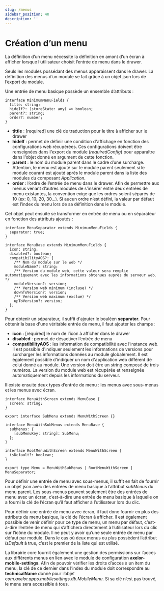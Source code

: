 ```yaml
---
slug: /menus
sidebar_position: 40
description: ''
---
```


# Création d’un menu

La définition d’un menu nécessite la définition en amont d’un écran à afficher lorsque l’utilisateur choisit l’entrée de menu dans le drawer.

Seuls les modules possédant des menus apparaissent dans le drawer. La définition des menus d’un module se fait grâce à un objet json lors de l’export du module.

Une entrée de menu basique possède un ensemble d’attributs :

```tsx
interface MinimumMenuFields {
  title: string;
  hideIf?: (storeState: any) => boolean;
  parent?: string;
  order?: number;
}
```

- **tittle** : [required] une clé de traduction pour le titre à afficher sur le drawer
- **hideIf** : permet de définir une condition d'affichage en fonction des configurations web récupérées. Ces configurations doivent être renseignées dans l'export du module (_requiredConfig_) pour apparaître dans l'objet donné en argument de cette fonction.
- **parent** : le nom du module parent dans le cadre d’une surcharge. Attention, le menu est ajouté sur le module parent seulement si le module courant est ajouté après le module parent dans la liste des modules du composant _Application_.
- **order** : l’ordre de l’entrée de menu dans le drawer. Afin de permettre aux menus venant d’autres modules de s’insérer entre deux entrées de menu existantes, la convention exige que les ordres soient séparés de 10 (ex: 0, 10, 20, 30…). Si aucun ordre n’est défini, la valeur par défaut est l’index du menu lors de sa définition dans le module.

Cet objet peut ensuite se transformer en entrée de menu ou en séparateur en fonction des attributs ajoutés :

```tsx
interface MenuSeparator extends MinimumMenuFields {
  separator: true;
}

interface MenuBase extends MinimumMenuFields {
  icon: string;
  disabled?: boolean;
  compatibilityAOS?: {
    /** Nom du module sur le web */
    moduleName?: string;
    /** Version du module web, cette valeur sera remplie automatiquement avec les informations obtenues auprès du serveur web. */
    moduleVersion?: version;
    /** Version web minimum (incluse) */
    downToVersion?: version;
    /** Version web maximum (exclue) */
    upToVersion?: version;
  };
}
```

Pour obtenir un séparateur, il suffit d'ajouter le bouléen **separator**. Pour obtenir la base d'une véritable entrée de menu, il faut ajouter les champs :

- **icon** : [required] le nom de l’icon à afficher dans le drawer
- **disabled** : permet de désactiver l’entrée de menu
- **compatibilityAOS** : les information de compatibilité avec l’instance web. Il est possible d'indiquer seulement les informations de versions pour surcharger les informations données au module globalement. Il est également possible d'indiquer un nom d'application web différent de celui donné au module. Une version doit être un string composé de trois numéros. La version du module web est récupérée et renseignée automatiquement depuis les informations du serveur.

Il existe ensuite deux types d’entrée de menu : les menus avec sous-menus et les menus avec écran.

```tsx
interface MenuWithScreen extends MenuBase {
  screen: string;
}

export interface SubMenu extends MenuWithScreen {}

interface MenuWithSubMenus extends MenuBase {
  subMenus: {
    [subMenuKey: string]: SubMenu;
  };
}

interface RootMenuWithScreen extends MenuWithScreen {
  isDefault?: boolean;
}

export type Menu = MenuWithSubMenus | RootMenuWithScreen | MenuSeparator;
```

Pour définir une entrée de menu avec sous-menus, il suffit en fait de fournir un objet json avec des entrées de menu basique à l’attribut _subMenus_ du menu parent. Les sous-menus peuvent seulement être des entrées de menu avec un écran, c’est-à-dire une entrée de menu basique à laquelle on a fourni la clé de l’écran qu’il faut afficher à l’utilisateur lors du clic.

Pour définir une entrée de menu avec écran, il faut donc fournir en plus des attributs du menu basique, la clé de l’écran à afficher. Il est également possible de venir définir pour ce type de menu, un menu par défaut, c’est-à-dire l’entrée de menu qui s’affichera directement à l’utilisateur lors du clic sur l’icône du module. Il ne peut y avoir qu’une seule entrée de menu par défaut par module. Dans le cas où deux menus ou plus possèdent l’attribut _isDefault_ à true, c’est le premier de la liste qui est utilisé.

La librairie core fournit également une gestion des permissions sur l’accès aux différents menus en lien avec le module de configuration **axelor-mobile-settings**. Afin de pouvoir vérifier les droits d’accès à un item du menu, la clé de ce dernier dans l’index du module doit correspondre au **technicalName** donné pour l’objet _com.axelor.apps.mobilesettings.db.MobileMenu._ Si sa clé n’est pas trouvé, le menu sera accessible à tous.
